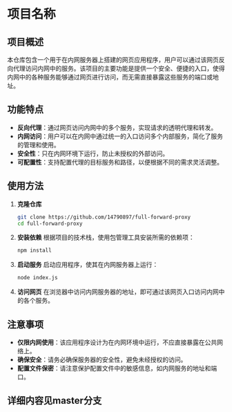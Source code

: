 # 项目名称

## 项目概述

本仓库包含一个用于在内网服务器上搭建的网页应用程序，用户可以通过该网页反向代理访问内网中的服务。该项目的主要功能是提供一个安全、便捷的入口，使得内网中的各种服务能够通过网页进行访问，而无需直接暴露这些服务的端口或地址。

## 功能特点

- **反向代理**：通过网页访问内网中的多个服务，实现请求的透明代理和转发。
- **内网访问**：用户可以在内网中通过统一的入口访问多个内部服务，简化了服务的管理和使用。
- **安全性**：只在内网环境下运行，防止未授权的外部访问。
- **可配置性**：支持配置代理的目标服务和路径，以便根据不同的需求灵活调整。

## 使用方法

1. **克隆仓库**

   ```bash
   git clone https://github.com/14790897/full-forward-proxy
   cd full-forward-proxy
   ```

2. **安装依赖**
   根据项目的技术栈，使用包管理工具安装所需的依赖项：

   ```bash
   npm install   
   ```

3. **启动服务**
   启动应用程序，使其在内网服务器上运行：

   ```bash
   node index.js   
   ```

4. **访问网页**
   在浏览器中访问内网服务器的地址，即可通过该网页入口访问内网中的各个服务。

## 注意事项

- **仅限内网使用**：该应用程序设计为在内网环境中运行，不应直接暴露在公共网络上。
- **确保安全**：请务必确保服务器的安全性，避免未经授权的访问。
- **配置文件保密**：请注意保护配置文件中的敏感信息，如内网服务的地址和端口。


## 详细内容见master分支